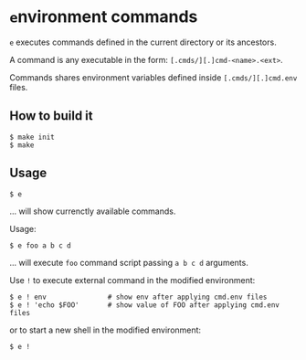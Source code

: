 # `e`nvironment commands

`e` executes commands defined in the current directory or its ancestors.

A command is any executable in the form: `[.cmds/][.]cmd-<name>.<ext>`.

Commands shares environment variables defined inside `[.cmds/][.]cmd.env` files.



## How to build it

```
$ make init
$ make
```


## Usage

```
$ e
```
... will show currenctly available commands.



Usage:

```
$ e foo a b c d
```
... will execute `foo` command script passing `a b c d` arguments.



Use `!` to execute external command in the modified environment:
```
$ e ! env               # show env after applying cmd.env files
$ e ! 'echo $FOO'       # show value of FOO after applying cmd.env files
```


or to start a new shell in the modified environment:
```
$ e !
```
